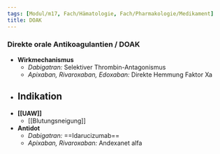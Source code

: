 ```yaml
---
tags: [Modul/m17, Fach/Hämatologie, Fach/Pharmakologie/Medikament]
title: DOAK
---
```

### Direkte orale Antikoagulantien / DOAK
- **Wirkmechanismus**
	- *Dabigatran:* Selektiver Thrombin-Antagonismus
	- *Apixaban, Rivaroxaban, Edoxaban:* Direkte Hemmung Faktor Xa
- **Indikation**
	- 
- **[[UAW]]**
	- [[Blutungsneigung]]
- **Antidot**
	- *Dabigatran:* ==Idarucizumab==
	- *Apixaban, Rivaroxaban:* Andexanet alfa